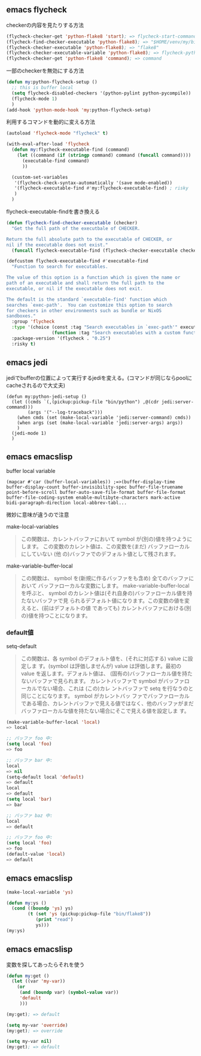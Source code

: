 ## emacs flycheck

checkerの内容を見たりする方法

```lisp
(flycheck-checker-get 'python-flake8 'start); => flycheck-start-command-checker
(flycheck-find-checker-executable 'python-flake8); => "$HOME/venv/my/bin/flake8"
(flycheck-checker-executable 'python-flake8); => "flake8"
(flycheck-checker-executable-variable 'python-flake8); => flycheck-python-flake8-executable
(flycheck-checker-get 'python-flake8 'command); => command
```

一部のcheckerを無効にする方法

```lisp
(defun my:python-flycheck-setup ()
  ;; this is buffer local
  (setq flycheck-disabled-checkers '(python-pylint python-pycompile))
  (flycheck-mode 1)
  )
(add-hook 'python-mode-hook 'my:python-flycheck-setup)
```

利用するコマンドを動的に変える方法

```lisp
(autoload 'flycheck-mode "flycheck" t)

(with-eval-after-load 'flycheck
  (defun my:flycheck-executable-find (command)
    (let ((command (if (stringp command) command (funcall command))))
      (executable-find command)
      ))

  (custom-set-variables
   '(flycheck-check-syntax-automatically '(save mode-enabled))
   '(flycheck-executable-find #'my:flycheck-executable-find) ; risky
   )
  )
```

flycheck-executable-findを書き換える

```lisp
(defun flycheck-find-checker-executable (checker)
  "Get the full path of the executbale of CHECKER.

Return the full absolute path to the executable of CHECKER, or
nil if the executable does not exist."
  (funcall flycheck-executable-find (flycheck-checker-executable checker)))

(defcustom flycheck-executable-find #'executable-find
  "Function to search for executables.

The value of this option is a function which is given the name or
path of an executable and shall return the full path to the
executable, or nil if the executable does not exit.

The default is the standard `executable-find' function which
searches `exec-path'.  You can customize this option to search
for checkers in other environments such as bundle or NixOS
sandboxes."
  :group 'flycheck
  :type '(choice (const :tag "Search executables in `exec-path'" executable-find)
                 (function :tag "Search executables with a custom function"))
  :package-version '(flycheck . "0.25")
  :risky t)
```

## emacs jedi

jediでbufferの位置によって実行するjediを変える。(コマンドが同じならpoolにcacheされるので大丈夫)

```
(defun my:python-jedi-setup ()
  (let ((cmds `(,(pickup:pickup-file "bin/python") ,@(cdr jedi:server-command)))
        (args '("--log-traceback")))
    (when cmds (set (make-local-variable 'jedi:server-command) cmds))
    (when args (set (make-local-variable 'jedi:server-args) args))
    )
  (jedi-mode 1)
  )
```


## emacs emacslisp

buffer local variable

```
(mapcar #'car (buffer-local-variables)) ;=>(buffer-display-time buffer-display-count buffer-invisibility-spec buffer-file-truename point-before-scroll buffer-auto-save-file-format buffer-file-format buffer-file-coding-system enable-multibyte-characters mark-active bidi-paragraph-direction local-abbrev-tabl...
```

微妙に意味が違うので注意

make-local-variables

> この関数は、カレントバッファにおいて symbol が(別の)値を持つようにします。 この変数のカレント値は、この変数を(まだ) バッファローカルにしていない (他 の)バッファでのデフォルト値として残されます。

make-variable-buffer-local

> この関数は、 symbol を(新規に作るバッファをも含め) 全てのバッファにおいて バッファローカルな変数にします。 make-variable-buffer-local を呼ぶと、 symbol のカレント値は(それ自身の)バッファローカル値を持たないバッファで見 られるデフォルト値になります。この変数の値を変えると、(前はデフォルトの値 であっても) カレントバッファにおける(別の)値を持つことになります。

### default値

setq-default

> この関数は、各 symbol のデフォルト値を、(それに対応する) value に設定しま す。(symbol は評価しませんが) value は評価します。最初の value を返します。デフォルト値は、 (固有の)バッファローカル値を持たないバッファで見られます。
> カレントバッファで symbol がバッファローカルでない場合、これは (この)カレ ントバッファで setq を行なうのと同じことになります。 symbol がカレントバッ ファでバッファローカルである場合、カレントバッファで見える値ではなく、他のバッファがまだバッファローカルな値を持たない場合にそこで見える値を設定しま す。 

```lisp
(make-variable-buffer-local 'local)
=> local

;; バッファ foo 中:
(setq local 'foo)
=> foo

;; バッファ bar 中:
local
=> nil
(setq-default local 'default)
=> default
local
=> default
(setq local 'bar)
=> bar

;; バッファ baz 中:
local
=> default

;; バッファ foo 中:
(setq local 'foo)
=> foo
(default-value 'local)
=> default
```

## emacs emacslisp

```lisp
(make-local-variable 'ys)

(defun my:ys ()
  (cond ((boundp 'ys) ys)
        (t (set 'ys (pickup:pickup-file "bin/flake8"))
           (print "read")
           ys)))
(my:ys)
```

## emacs emacslisp

変数を探してあったらそれを使う

```lisp
(defun my:get ()
  (let ((var 'my-var))
    (or
     (and (boundp var) (symbol-value var))
     'default
     )))

(my:get); => default

(setq my-var 'override)
(my:get); => override

(setq my-var nil)
(my:get); => default
```
